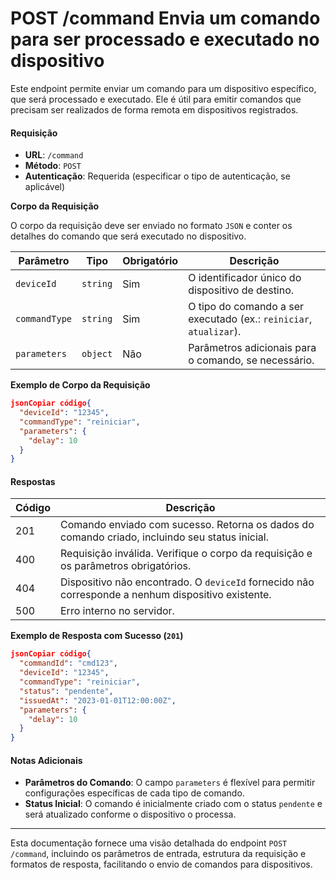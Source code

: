 # POST /command Envia um comando para ser processado e executado no dispositivo

Este endpoint permite enviar um comando para um dispositivo específico, que será processado e executado. Ele é útil para emitir comandos que precisam ser realizados de forma remota em dispositivos registrados.

#### Requisição

* **URL**: `/command`
* **Método**: `POST`
* **Autenticação**: Requerida (especificar o tipo de autenticação, se aplicável)

**Corpo da Requisição**

O corpo da requisição deve ser enviado no formato `JSON` e conter os detalhes do comando que será executado no dispositivo.

| Parâmetro     | Tipo     | Obrigatório | Descrição                                                          |
| ------------- | -------- | ----------- | ------------------------------------------------------------------ |
| `deviceId`    | `string` | Sim         | O identificador único do dispositivo de destino.                   |
| `commandType` | `string` | Sim         | O tipo do comando a ser executado (ex.: `reiniciar`, `atualizar`). |
| `parameters`  | `object` | Não         | Parâmetros adicionais para o comando, se necessário.               |

**Exemplo de Corpo da Requisição**

```json
jsonCopiar código{
  "deviceId": "12345",
  "commandType": "reiniciar",
  "parameters": {
    "delay": 10
  }
}
```

#### Respostas

| Código | Descrição                                                                                          |
| ------ | -------------------------------------------------------------------------------------------------- |
| 201    | Comando enviado com sucesso. Retorna os dados do comando criado, incluindo seu status inicial.     |
| 400    | Requisição inválida. Verifique o corpo da requisição e os parâmetros obrigatórios.                 |
| 404    | Dispositivo não encontrado. O `deviceId` fornecido não corresponde a nenhum dispositivo existente. |
| 500    | Erro interno no servidor.                                                                          |

**Exemplo de Resposta com Sucesso (`201`)**

```json
jsonCopiar código{
  "commandId": "cmd123",
  "deviceId": "12345",
  "commandType": "reiniciar",
  "status": "pendente",
  "issuedAt": "2023-01-01T12:00:00Z",
  "parameters": {
    "delay": 10
  }
}
```

#### Notas Adicionais

* **Parâmetros do Comando**: O campo `parameters` é flexível para permitir configurações específicas de cada tipo de comando.
* **Status Inicial**: O comando é inicialmente criado com o status `pendente` e será atualizado conforme o dispositivo o processa.

***

Esta documentação fornece uma visão detalhada do endpoint `POST /command`, incluindo os parâmetros de entrada, estrutura da requisição e formatos de resposta, facilitando o envio de comandos para dispositivos.
